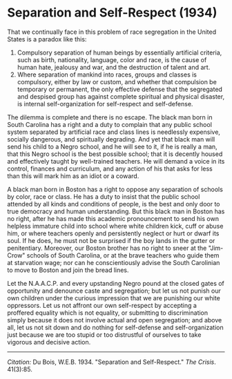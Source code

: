 <!--
title:   Separation and Self-Respect
author:  Du Bois, W.E.B.
journal: The Crisis
year:    1934
volume:  41
issue:   3
pages:   85
-->
# Separation and Self-Respect (1934)

That we continually face in this problem of race segregation in the United States is a paradox like this:

1. Compulsory separation of human beings by essentially artificial criteria, such as birth, nationality, language, color and race, is the cause of human hate, jealousy and war, and the destruction of talent and art.    
2. Where separation of mankind into races, groups and classes is compulsory, either by law or custom, and whether that compulsion be temporary or permanent, the only effective defense that the segregated and despised group has against complete spiritual and physical disaster, is internal self-organization for self-respect and self-defense.

The dilemma is complete and there is no escape. The black man born in South Carolina has a right and a duty to complain that any public school system separated by artificial race and class lines is needlessly expensive, socially dangerous, and spiritually degrading. And yet that black man will send his child to a Negro school, and he will see to it, if he is really a man, that this Negro school is the best possible school; that it is decently housed and effectively taught by well-trained teachers. He will demand a voice in its control, finances and curriculum, and any action of his that asks for less than this will mark him as an idiot or a coward.

A black man born in Boston has a right to oppose any separation of schools by color, race or class. He has a duty to insist that the public school attended by all kinds and conditions of people, is the best and only door to true democracy and human understanding. But this black man in Boston has no right, after he has made this academic pronouncement to send his own helpless immature child into school where white children kick, cuff or abuse him, or where teachers openly and persistently neglect or hurt or dwarf its soul. If he does, he must not be surprised if the boy lands in the gutter or penitentiary. Moreover, our Boston brother has no right to sneer at the "Jim-Crow" schools of South Carolina, or at the brave teachers who guide them at starvation wage; nor can he conscientiously advise the South Carolinian to move to Boston and join the bread lines.

Let the N.A.A.C.P. and every upstanding Negro pound at the closed gates of opportunity and denounce caste and segregation; but let us not punish our own children under the curious impression that we are punishing our white oppressors. Let us not affront our own self-respect by accepting a proffered equality which is not equality, or submitting to discrimination simply because it does not involve actual and open segregation; and above all, let us not sit down and do nothing for self-defense and self-organization just because we are too stupid or too distrustful of ourselves to take vigorous and decisive action.

_________________
*Citation:* Du Bois, W.E.B. 1934. "Separation and Self-Respect." *The Crisis*. 41(3):85.